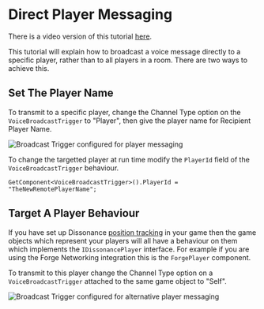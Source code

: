 # Direct Player Messaging

There is a video version of this tutorial [here](TODO).

This tutorial will explain how to broadcast a voice message directly to a specific player, rather than to all players in a room. There are two ways to achieve this.

## Set The Player Name

To transmit to a specific player, change the Channel Type option on the `VoiceBroadcastTrigger` to "Player", then give the player name for Recipient Player Name.

![Broadcast Trigger configured for player messaging](/images/VoiceBroadcastTrigger_Player.png)

To change the targetted player at run time modify the `PlayerId` field of the `VoiceBroadcastTrigger` behaviour.

```
GetComponent<VoiceBroadcastTrigger>().PlayerId = "TheNewRemotePlayerName";
```

## Target A Player Behaviour

If you have set up Dissonance [position tracking](/Tutorials/Position-Tracking) in your game then the game objects which represent your players will all have a behaviour on them which implements the `IDissonancePlayer` interface. For example if you are using the Forge Networking integration this is the `ForgePlayer` component.

To transmit to this player change the Channel Type option on a `VoiceBroadcastTrigger` attached to the same game object to "Self".

![Broadcast Trigger configured for alternative player messaging](/images/BroadcastToSelf_Inspector.png)